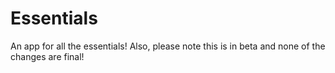 # Essentials
 An app for all the essentials!
Also, please note this is in beta and none of the changes are final!
